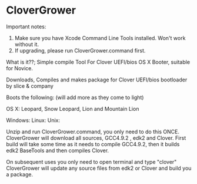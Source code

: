 
CloverGrower 
============

Important notes:

1. Make sure you have Xcode Command Line Tools installed. Won't work without it.
2. If upgrading, please run CloverGrower.command first.


What is it??;
Simple compile Tool For Clover UEFI/bios OS X Booter, suitable for Novice.

Downloads, Compiles and makes package for Clover UEFI/bios bootloader by slice & company

Boots the following: (will add more as they come to light)

OS X: Leopard, Snow Leopard, Lion and Mountain Lion

Windows:
Linux:
Unix:

Unzip and run CloverGrower.command, you only need to do this ONCE.
CloverGrower will download all sources, GCC4.9.2 , edk2 and Clover.
First build will take some time as it needs to compile GCC4.9.2, 
then it builds edk2 BaseTools and then compiles Clover. 

On subsequent uses you only need to open terminal and type "clover"
CloverGrower will update any source files from edk2 or Clover and build you a package.

